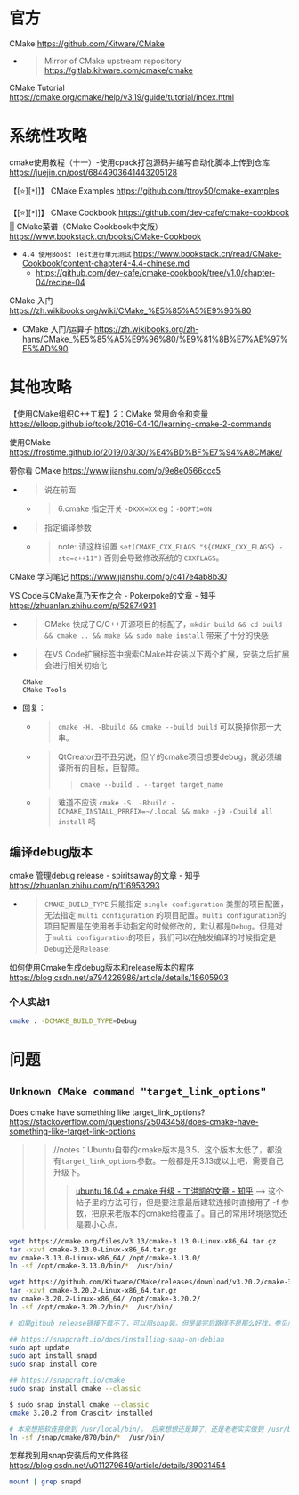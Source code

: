 
# 官方

CMake https://github.com/Kitware/CMake
- > Mirror of CMake upstream repository https://gitlab.kitware.com/cmake/cmake

CMake Tutorial https://cmake.org/cmake/help/v3.19/guide/tutorial/index.html

# 系统性攻略

cmake使用教程（十一）-使用cpack打包源码并编写自动化脚本上传到仓库 https://juejin.cn/post/6844903641443205128

【[:star:][`*`]]】 CMake Examples https://github.com/ttroy50/cmake-examples

【[:star:][`*`]]】 CMake Cookbook https://github.com/dev-cafe/cmake-cookbook || CMake菜谱（CMake Cookbook中文版） https://www.bookstack.cn/books/CMake-Cookbook
- `4.4 使用Boost Test进行单元测试` https://www.bookstack.cn/read/CMake-Cookbook/content-chapter4-4.4-chinese.md
  * https://github.com/dev-cafe/cmake-cookbook/tree/v1.0/chapter-04/recipe-04

CMake 入门 https://zh.wikibooks.org/wiki/CMake_%E5%85%A5%E9%96%80
- CMake 入门/运算子 https://zh.wikibooks.org/zh-hans/CMake_%E5%85%A5%E9%96%80/%E9%81%8B%E7%AE%97%E5%AD%90

# 其他攻略

【使用CMake组织C++工程】2：CMake 常用命令和变量 https://elloop.github.io/tools/2016-04-10/learning-cmake-2-commands

使用CMake https://frostime.github.io/2019/03/30/%E4%BD%BF%E7%94%A8CMake/

带你看 CMake https://www.jianshu.com/p/9e8e0566ccc5
- > 说在前面
  * > 6.cmake 指定开关 `-DXXX=XX` eg：`-DOPT1=ON`
- > 指定编译参数
  * > note: 请这样设置 `set(CMAKE_CXX_FLAGS "${CMAKE_CXX_FLAGS} -std=c++11")` 否则会导致修改系统的 `CXXFLAGS`。

CMake 学习笔记 https://www.jianshu.com/p/c417e4ab8b30

VS Code与CMake真乃天作之合 - Pokerpoke的文章 - 知乎 https://zhuanlan.zhihu.com/p/52874931
- > CMake 快成了C/C++开源项目的标配了，`mkdir build && cd build && cmake .. && make && sudo make install` 带来了十分的快感
- > 在VS Code扩展标签中搜索CMake并安装以下两个扩展，安装之后扩展会进行相关初始化
  ```console
  CMake
  CMake Tools
  ```
- 回复：
  * > `cmake -H. -Bbuild && cmake --build build` 可以换掉你那一大串。
  * > QtCreator丑不丑另说，但丫的cmake项目想要debug，就必须编译所有的目标，巨智障。
    >> `cmake --build . --target target_name`
  * > 难道不应该 `cmake -S. -Bbuild -DCMAKE_INSTALL_PRRFIX=~/.local && make -j9 -Cbuild all install` 吗

## 编译debug版本

cmake 管理debug release - spiritsaway的文章 - 知乎 https://zhuanlan.zhihu.com/p/116953293
- > `CMAKE_BUILD_TYPE` 只能指定 `single configuration` 类型的项目配置， 无法指定 `multi configuration` 的项目配置。`multi configuration`的项目配置是在使用者手动指定的时候修改的，默认都是`Debug`。但是对于`multi configuration`的项目，我们可以在触发编译的时候指定是`Debug`还是`Release`:

如何使用Cmake生成debug版本和release版本的程序 https://blog.csdn.net/a794226986/article/details/18605903

### 个人实战1
```sh
cmake . -DCMAKE_BUILD_TYPE=Debug
```

# 问题

## `Unknown CMake command "target_link_options"`

Does cmake have something like target_link_options? https://stackoverflow.com/questions/25043458/does-cmake-have-something-like-target-link-options

>> //notes：Ubuntu自带的cmake版本是3.5，这个版本太低了，都没有`target_link_options`参数。一般都是用3.13或以上吧，需要自己升级下。
>>> [ubuntu 16.04 + cmake 升级 - 丁洪凯的文章 - 知乎](https://zhuanlan.zhihu.com/p/93480024)  -->  这个帖子里的方法可行，但是要注意最后建软连接时直接用了 -f 参数，把原来老版本的cmake给覆盖了。自己的常用环境感觉还是要小心点。
```sh
wget https://cmake.org/files/v3.13/cmake-3.13.0-Linux-x86_64.tar.gz
tar -xzvf cmake-3.13.0-Linux-x86_64.tar.gz
mv cmake-3.13.0-Linux-x86_64/ /opt/cmake-3.13.0/
ln -sf /opt/cmake-3.13.0/bin/*  /usr/bin/
```

```sh
wget https://github.com/Kitware/CMake/releases/download/v3.20.2/cmake-3.20.2-linux-x86_64.tar.gz
tar -xzvf cmake-3.20.2-Linux-x86_64.tar.gz
mv cmake-3.20.2-Linux-x86_64/ /opt/cmake-3.20.2/
ln -sf /opt/cmake-3.20.2/bin/*  /usr/bin/

# 如果github release链接下载不了，可以用snap装。但是装完后路径不是那么好找，参见后面链接，一个命令即可。

## https://snapcraft.io/docs/installing-snap-on-debian
sudo apt update
sudo apt install snapd
sudo snap install core

## https://snapcraft.io/cmake
sudo snap install cmake --classic

$ sudo snap install cmake --classic
cmake 3.20.2 from Crascit✓ installed

# 本来想把软连接做到 /usr/local/bin/。 后来想想还是算了，还是老老实实做到 /usr/bin/，覆盖就覆盖吧。
ln -sf /snap/cmake/870/bin/*  /usr/bin/
```

怎样找到用snap安装后的文件路径 https://blog.csdn.net/u011279649/article/details/89031454
```sh
mount | grep snapd
```
